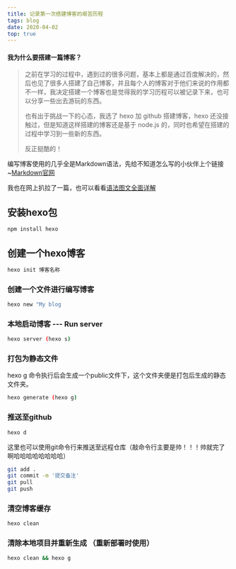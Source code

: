```yaml
---
title: 记录第一次搭建博客的艰苦历程
tags: blog
date: 2020-04-02
top: true
---
```


#### 我为什么要搭建一篇博客？

> 之前在学习的过程中，遇到过的很多问题，基本上都是通过百度解决的，然后也见了很多人搭建了自己博客，并且每个人的博客对于他们来说的作用都不一样，我决定搭建一个博客也是觉得我的学习历程可以被记录下来，也可以分享一些出去游玩的东西。
> 
> 也有出于挑战一下的心态，我选了 hexo 加 github 搭建博客，hexo 还没接触过，但是知道这样搭建的博客还是基于 node.js 的，同时也希望在搭建的过程中学习到一些新的东西。
> 
> 反正挺酷的！

编写博客使用的几乎全是Markdown语法，先给不知道怎么写的小伙伴上个链接~[Markdown官网](http://markdown.p2hp.com/basic-syntax/)

我也在网上扒拉了一篇，也可以看看[语法图文全面详解](<https://blog.csdn.net/u014061630/article/details/81359144?ops_request_misc=%257B%2522request%255Fid%2522%253A%2522168967454716800197084944%2522%252C%2522scm%2522%253A%252220140713.130102334..%2522%257D&request_id=168967454716800197084944&biz_id=0&utm_medium=distribute.pc_chrome_plugin_search_result.none-task-blog-2~all~top_positive~default-1-81359144-null-null.nonecase&utm_term=markdown%E8%AF%AD%E6%B3%95&spm=1018.2226.3001.4187>)

<!-- more -->

## 安装hexo包

``` bash
npm install hexo
```

## 创建一个hexo博客

``` bash
hexo init 博客名称
```

### 创建一个文件进行编写博客

``` bash
hexo new "My blog
```

### 本地启动博客 --- Run server

``` bash
hexo server (hexo s)
```

### 打包为静态文件
hexo g 命令执行后会生成一个public文件下，这个文件夹便是打包后生成的静态文件夹。
``` bash
hexo generate (hexo g)
```

### 推送至github

``` bash
hexo d
```
这里也可以使用git命令行来推送至远程仓库（敲命令行主要是帅！！！帅就完了啊哈哈哈哈哈哈哈哈）
```bash
git add .
git commit -m '提交备注'
git pull
git push
```


### 清空博客缓存

``` bash
hexo clean
```

### 清除本地项目并重新生成 （重新部署时使用）

``` bash
hexo clean && hexo g
```

